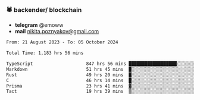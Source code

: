 ### 🕷 backender/ blockchain
- **telegram** @emoww
- **mail** nikita.poznyakov@gmail.com

<!--START_SECTION:waka-->

```txt
From: 21 August 2023 - To: 05 October 2024

Total Time: 1,183 hrs 56 mins

TypeScript                    847 hrs 56 mins ██████████████████░░░░░░░   71.48 %
Markdown                      51 hrs 45 mins  █░░░░░░░░░░░░░░░░░░░░░░░░   04.36 %
Rust                          49 hrs 20 mins  █░░░░░░░░░░░░░░░░░░░░░░░░   04.16 %
C                             46 hrs 14 mins  █░░░░░░░░░░░░░░░░░░░░░░░░   03.90 %
Prisma                        23 hrs 41 mins  ▓░░░░░░░░░░░░░░░░░░░░░░░░   02.00 %
Tact                          19 hrs 39 mins  ▒░░░░░░░░░░░░░░░░░░░░░░░░   01.66 %
```

<!--END_SECTION:waka-->




